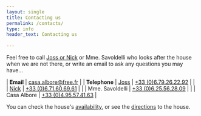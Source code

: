 ```yaml
---
layout: single
title: Contacting us
permalink: /contacts/
type: info
header_text: Contacting us
  
---
```


Feel free to call [Joss or Nick](/about/) or Mme. Savoldelli who looks
after the house when we are not there, or write an email to ask any
questions you may have...

| **Email** | [casa.albore@free.fr](mailto:casa.albore@free.fr) |
| **Telephone**    |  [Joss](/about/)   | [+33 (0)6.79.26.22.92](tel:+33679262292) |
|                             |  [Nick](/about/)  | [+33 (0)6.71.60.69.61](tel:+33671606961) |
|                             |  Mme. Savoldelli  |  [+33 (0)6.25.56.28.09](tel:+33625562809) |
|                             | Casa Albore |  [+33 (0)4.95.57.41.63](tel:+33495574163) |

You can check the house's [availability](/availability/), or see the
[directions](/access/) to the house.

